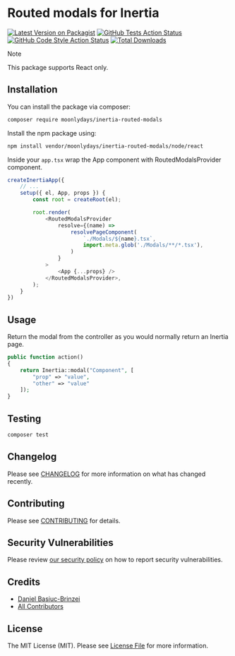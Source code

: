 # Routed modals for Inertia

[![Latest Version on Packagist](https://img.shields.io/packagist/v/moonlydays/inertia-routed-modals.svg?style=flat-square)](https://packagist.org/packages/moonlydays/inertia-routed-modals)
[![GitHub Tests Action Status](https://img.shields.io/github/actions/workflow/status/moonlydays/inertia-routed-modals/run-tests.yml?branch=main&label=tests&style=flat-square)](https://github.com/moonlydays/inertia-routed-modals/actions?query=workflow%3Arun-tests+branch%3Amain)
[![GitHub Code Style Action Status](https://img.shields.io/github/actions/workflow/status/moonlydays/inertia-routed-modals/fix-php-code-style-issues.yml?branch=main&label=code%20style&style=flat-square)](https://github.com/moonlydays/inertia-routed-modals/actions?query=workflow%3A"Fix+PHP+code+style+issues"+branch%3Amain)
[![Total Downloads](https://img.shields.io/packagist/dt/moonlydays/inertia-routed-modals.svg?style=flat-square)](https://packagist.org/packages/moonlydays/inertia-routed-modals)

> [!NOTE]
> This package supports React only.

## Installation

You can install the package via composer:

```bash
composer require moonlydays/inertia-routed-modals
```

Install the npm package using:

```bash
npm install vendor/moonlydays/inertia-routed-modals/node/react
```


Inside your `app.tsx` wrap the App component with RoutedModalsProvider component.

```js
createInertiaApp({
    // ...
    setup({ el, App, props }) {
        const root = createRoot(el);

        root.render(
            <RoutedModalsProvider
                resolve={(name) =>
                    resolvePageComponent(
                        `./Modals/${name}.tsx`,
                        import.meta.glob('./Modals/**/*.tsx'),
                    )
                }
            >
                <App {...props} />
            </RoutedModalsProvider>,
        );
    }
})
```

## Usage

Return the modal from the controller as you would normally return an Inertia page.

```php
public function action()
{
    return Inertia::modal("Component", [
        "prop" => "value",
        "other" => "value"
    ]);
}
```

## Testing

```bash
composer test
```

## Changelog

Please see [CHANGELOG](CHANGELOG.md) for more information on what has changed recently.

## Contributing

Please see [CONTRIBUTING](CONTRIBUTING.md) for details.

## Security Vulnerabilities

Please review [our security policy](../../security/policy) on how to report security vulnerabilities.

## Credits

- [Daniel Basiuc-Brinzei](https://github.com/MoonlyDays)
- [All Contributors](../../contributors)

## License

The MIT License (MIT). Please see [License File](LICENSE.md) for more information.
